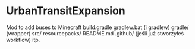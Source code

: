 # UrbanTransitExpansion
Mod to add buses to Minecraft
build.gradle
gradlew.bat       (i gradlew)
gradle/           (wrapper)
src/
resourcepacks/
README.md
.github/          (jeśli już stworzyłeś workflow)
itp.

